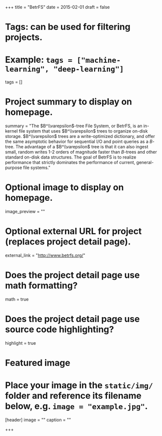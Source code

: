 +++
title = "BetrFS"
date = 2015-02-01
draft = false

# Tags: can be used for filtering projects.
# Example: `tags = ["machine-learning", "deep-learning"]`
tags = []

# Project summary to display on homepage.
summary = "The $B^\\varepsilon$-tree File System, or BetrFS, is an in-kernel file system that uses $B^\\varepsilon$ trees to organize on-disk storage. $B^\\varepsilon$  trees are a write-optimized dictionary, and offer the same asymptotic behavior for sequential I/O and point queries as a $B$-tree. The advantage of a $B^\\varepsilon$ tree is that it can also ingest small, random writes 1-2 orders of magnitude faster than $B$-trees and other standard on-disk data structures. <cr/> The goal of BetrFS is to realize performance that strictly dominates the performance of current, general-purpose file systems."

# Optional image to display on homepage.
image_preview = ""

# Optional external URL for project (replaces project detail page).
external_link = "http://www.betrfs.org/"

# Does the project detail page use math formatting?
math = true

# Does the project detail page use source code highlighting?
highlight = true

# Featured image
# Place your image in the `static/img/` folder and reference its filename below, e.g. `image = "example.jpg"`.
[header]
image = ""
caption = ""

+++
